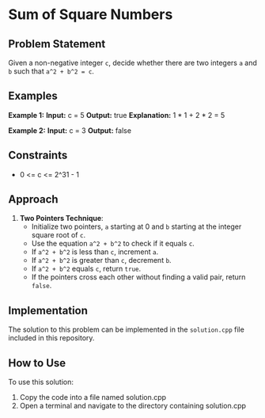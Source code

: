 # Sum of Square Numbers

## Problem Statement
Given a non-negative integer `c`, decide whether there are two integers `a` and `b` such that `a^2 + b^2 = c`.

## Examples

**Example 1:**
**Input:**
c = 5
**Output:**
true
**Explanation:**
1 * 1 + 2 * 2 = 5

**Example 2:**
**Input:**
c = 3
**Output:**
false

## Constraints
- 0 <= c <= 2^31 - 1

## Approach
1. **Two Pointers Technique**: 
    - Initialize two pointers, `a` starting at 0 and `b` starting at the integer square root of `c`.
    - Use the equation `a^2 + b^2` to check if it equals `c`.
    - If `a^2 + b^2` is less than `c`, increment `a`.
    - If `a^2 + b^2` is greater than `c`, decrement `b`.
    - If `a^2 + b^2` equals `c`, return `true`.
    - If the pointers cross each other without finding a valid pair, return `false`.

## Implementation

The solution to this problem can be implemented in the `solution.cpp` file included in this repository.


## How to Use
To use this solution:

1. Copy the code into a file named solution.cpp
2. Open a terminal and navigate to the directory containing solution.cpp